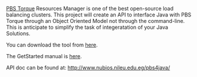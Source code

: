 [PBS Torque](http://www.clusterresources.com/products/torque-resource-manager.php) Resources Manager is one of the best open-source load balancing clusters. This project will create an API to interface Java with PBS Torque through an Object Oriented Model not through the command-line. This is anticipate to simplify the task of integeratation of your Java Solutions.

You can download the tool from [here](http://pbs4java.googlecode.com/files/pbs4java.jar).

The GetStarted manual is [here](http://code.google.com/p/pbs4java/wiki/GetStarted).

API doc can be found at: http://www.nubios.nileu.edu.eg/pbs4java/